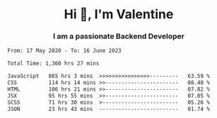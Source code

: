 <h1 align="center">Hi 👋, I'm Valentine</h1>
<h3 align="center">I am a passionate Backend Developer</h3>
<!--START_SECTION:waka-->

```txt
From: 17 May 2020 - To: 16 June 2023

Total Time: 1,360 hrs 27 mins

JavaScript   865 hrs 3 mins  >>>>>>>>>>>>>>>>---------   63.59 %
CSS          114 hrs 14 mins >>-----------------------   08.40 %
HTML         106 hrs 21 mins >>-----------------------   07.82 %
JSX          95 hrs 55 mins  >>-----------------------   07.05 %
SCSS         71 hrs 30 mins  >------------------------   05.26 %
JSON         23 hrs 43 mins  -------------------------   01.74 %
```

<!--END_SECTION:waka-->

